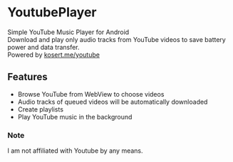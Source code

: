 # YoutubePlayer
Simple YouTube Music Player for Android  
Download and play only audio tracks from YouTube videos to save battery power and data transfer.  
Powered by [kosert.me/youtube](http://kosert.me/youtube)  

## Features
- Browse YouTube from WebView to choose videos
- Audio tracks of queued videos will be automatically downloaded
- Create playlists
- Play YouTube music in the background

### Note
I am not affiliated with Youtube by any means.  
